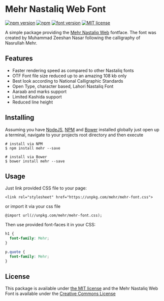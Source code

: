 # Mehr Nastaliq Web Font

[![npm version](http://img.shields.io/npm/v/mehr.svg?style=flat)](https://npmjs.org/package/mehr "View this project on npm")
[![npm](https://img.shields.io/npm/dt/mehr.svg)]()
[![font version](https://img.shields.io/badge/font_version-1.0_beta-blue.svg)]()
[![MIT license](http://img.shields.io/badge/license-MIT-brightgreen.svg?colorB=9b59b6)](http://opensource.org/licenses/MIT)

A simple package providing the [Mehr Nastaliq Web](http://csalt.itu.edu.pk/urdufont/) fontface. The font was created by Muhammad Zeeshan Nasar following the calligraphy of Nasrullah Mehr.

## Features
- Faster rendering speed as compared to other Nastaliq fonts
- OTF Font file size reduced up to an amazing 108 kb only
- Best look according to National Calligraphic Standards
- Open Type, character based, Lahori Nastaliq Font
- Aaraab and marks support
- Limited Kashida support
- Reduced line height

## Installing

Assuming you have [NodeJS](http://nodejs.org/), [NPM](https://www.npmjs.com/) and [Bower](http://bower.io/) installed globally just open up a terminal, navigate to your projects root directory and then execute

```
# install via NPM
$ npm install mehr --save

# install via Bower
$ bower install mehr --save
```

## Usage
Just link provided CSS file to your page:

`<link rel="stylesheet" href="https://unpkg.com/mehr/mehr-font.css">`

or import it via your css file

`@import url(//unpkg.com/mehr/mehr-font.css);`

Then use provided font-faces it in your CSS:

```css
h1 {
  font-family: Mehr;
}

p.quote {
  font-family: Mehr;
}
```

## License
This package is available under [the MIT license](https://github.com/abbassiddiqi/mehr/blob/master/LICENSE) and the Mehr Nastaliq Web Font is available under the [Creative Commons License](https://creativecommons.org/licenses/by-sa/4.0/)
